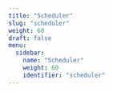 ```yaml
---
title: "Scheduler"
slug: "scheduler"
weight: 60
draft: false
menu:
  sidebar:
    name: "Scheduler"
    weight: 60
    identifier: "scheduler"
---
```

